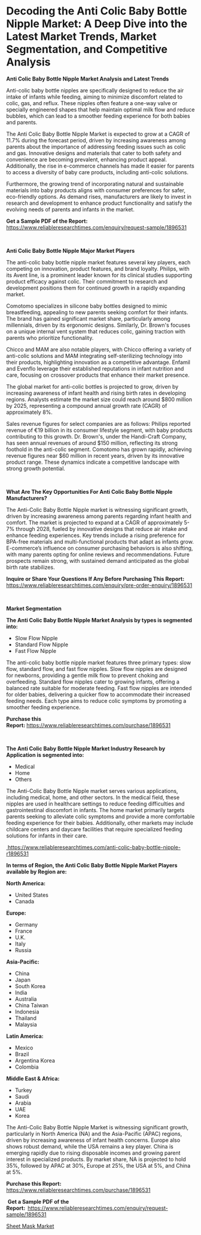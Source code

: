 <p><h1>Decoding the Anti Colic Baby Bottle Nipple Market: A Deep Dive into the Latest Market Trends, Market Segmentation, and Competitive Analysis</h1></p><p><strong>Anti Colic Baby Bottle Nipple Market Analysis and Latest Trends</strong></p>
<p><p>Anti-colic baby bottle nipples are specifically designed to reduce the air intake of infants while feeding, aiming to minimize discomfort related to colic, gas, and reflux. These nipples often feature a one-way valve or specially engineered shapes that help maintain optimal milk flow and reduce bubbles, which can lead to a smoother feeding experience for both babies and parents.</p><p>The Anti Colic Baby Bottle Nipple Market is expected to grow at a CAGR of 11.7% during the forecast period, driven by increasing awareness among parents about the importance of addressing feeding issues such as colic and gas. Innovative designs and materials that cater to both safety and convenience are becoming prevalent, enhancing product appeal. Additionally, the rise in e-commerce channels has made it easier for parents to access a diversity of baby care products, including anti-colic solutions.</p><p>Furthermore, the growing trend of incorporating natural and sustainable materials into baby products aligns with consumer preferences for safer, eco-friendly options. As demand rises, manufacturers are likely to invest in research and development to enhance product functionality and satisfy the evolving needs of parents and infants in the market.</p></p>
<p><strong>Get a Sample PDF of the Report:&nbsp;</strong> <a href="https://www.reliableresearchtimes.com/enquiry/request-sample/1896531?utm_campaign=2007&utm_medium=2&utm_source=Github&utm_content=ia&utm_term=10022025&utm_id=anti-colic-baby-bottle-nipple">https://www.reliableresearchtimes.com/enquiry/request-sample/1896531</a></p>
<p>&nbsp;</p>
<p><strong>Anti Colic Baby Bottle Nipple Major Market Players</strong></p>
<p><p>The anti-colic baby bottle nipple market features several key players, each competing on innovation, product features, and brand loyalty. Philips, with its Avent line, is a prominent leader known for its clinical studies supporting product efficacy against colic. Their commitment to research and development positions them for continued growth in a rapidly expanding market.</p><p>Comotomo specializes in silicone baby bottles designed to mimic breastfeeding, appealing to new parents seeking comfort for their infants. The brand has gained significant market share, particularly among millennials, driven by its ergonomic designs. Similarly, Dr. Brown's focuses on a unique internal vent system that reduces colic, gaining traction with parents who prioritize functionality.</p><p>Chicco and MAM are also notable players, with Chicco offering a variety of anti-colic solutions and MAM integrating self-sterilizing technology into their products, highlighting innovation as a competitive advantage. Enfamil and Evenflo leverage their established reputations in infant nutrition and care, focusing on crossover products that enhance their market presence.</p><p>The global market for anti-colic bottles is projected to grow, driven by increasing awareness of infant health and rising birth rates in developing regions. Analysts estimate the market size could reach around $800 million by 2025, representing a compound annual growth rate (CAGR) of approximately 8%.</p><p>Sales revenue figures for select companies are as follows: Philips reported revenue of €19 billion in its consumer lifestyle segment, with baby products contributing to this growth. Dr. Brown's, under the Handi-Craft Company, has seen annual revenues of around $150 million, reflecting its strong foothold in the anti-colic segment. Comotomo has grown rapidly, achieving revenue figures near $60 million in recent years, driven by its innovative product range. These dynamics indicate a competitive landscape with strong growth potential.</p></p>
<p>&nbsp;</p>
<p><strong>What Are The Key Opportunities For Anti Colic Baby Bottle Nipple Manufacturers?</strong></p>
<p><p>The Anti-Colic Baby Bottle Nipple market is witnessing significant growth, driven by increasing awareness among parents regarding infant health and comfort. The market is projected to expand at a CAGR of approximately 5-7% through 2028, fueled by innovative designs that reduce air intake and enhance feeding experiences. Key trends include a rising preference for BPA-free materials and multi-functional products that adapt as infants grow. E-commerce’s influence on consumer purchasing behaviors is also shifting, with many parents opting for online reviews and recommendations. Future prospects remain strong, with sustained demand anticipated as the global birth rate stabilizes.</p></p>
<p><strong>Inquire or Share Your Questions If Any Before Purchasing This Report:</strong> <a href="https://www.reliableresearchtimes.com/enquiry/pre-order-enquiry/1896531?utm_campaign=2007&utm_medium=2&utm_source=Github&utm_content=ia&utm_term=10022025&utm_id=anti-colic-baby-bottle-nipple">https://www.reliableresearchtimes.com/enquiry/pre-order-enquiry/1896531</a></p>
<p>&nbsp;</p>
<p><strong>Market Segmentation</strong></p>
<p><strong>The Anti Colic Baby Bottle Nipple Market Analysis by types is segmented into:</strong></p>
<p><ul><li>Slow Flow Nipple</li><li>Standard Flow Nipple</li><li>Fast Flow Nipple</li></ul></p>
<p><p>The anti-colic baby bottle nipple market features three primary types: slow flow, standard flow, and fast flow nipples. Slow flow nipples are designed for newborns, providing a gentle milk flow to prevent choking and overfeeding. Standard flow nipples cater to growing infants, offering a balanced rate suitable for moderate feeding. Fast flow nipples are intended for older babies, delivering a quicker flow to accommodate their increased feeding needs. Each type aims to reduce colic symptoms by promoting a smoother feeding experience.</p></p>
<p><strong>Purchase this Report:&nbsp;</strong><a href="https://www.reliableresearchtimes.com/purchase/1896531?utm_campaign=2007&utm_medium=2&utm_source=Github&utm_content=ia&utm_term=10022025&utm_id=anti-colic-baby-bottle-nipple">https://www.reliableresearchtimes.com/purchase/1896531</a></p>
<p>&nbsp;</p>
<p><strong>The Anti Colic Baby Bottle Nipple Market Industry Research by Application is segmented into:</strong></p>
<p><ul><li>Medical</li><li>Home</li><li>Others</li></ul></p>
<p><p>The Anti-Colic Baby Bottle Nipple market serves various applications, including medical, home, and other sectors. In the medical field, these nipples are used in healthcare settings to reduce feeding difficulties and gastrointestinal discomfort in infants. The home market primarily targets parents seeking to alleviate colic symptoms and provide a more comfortable feeding experience for their babies. Additionally, other markets may include childcare centers and daycare facilities that require specialized feeding solutions for infants in their care.</p></p>
<p><a href="https://www.reliableresearchtimes.com/anti-colic-baby-bottle-nipple-r1896531?utm_campaign=2007&utm_medium=2&utm_source=Github&utm_content=ia&utm_term=10022025&utm_id=anti-colic-baby-bottle-nipple">&nbsp;https://www.reliableresearchtimes.com/anti-colic-baby-bottle-nipple-r1896531</a></p>
<p><strong>In terms of Region, the Anti Colic Baby Bottle Nipple Market Players available by Region are:</strong></p>
<p>
    <p> <strong> North America: </strong>
        <ul>
            <li>United States</li>
            <li>Canada</li>
        </ul>
        </p> 
    <p> <strong> Europe: </strong>
        <ul>
            <li>Germany</li>
            <li>France</li>
            <li>U.K.</li>
            <li>Italy</li>
            <li>Russia</li>
        </ul>
        </p> 
    <p> <strong> Asia-Pacific: </strong>
        <ul>
            <li>China</li>
            <li>Japan</li>
            <li>South Korea</li>
            <li>India</li>
            <li>Australia</li>
            <li>China Taiwan</li>
            <li>Indonesia</li>
            <li>Thailand</li>
            <li>Malaysia</li>
        </ul>
        </p> 
    <p> <strong> Latin America: </strong>
        <ul>
            <li>Mexico</li>
            <li>Brazil</li>
            <li>Argentina Korea</li>
            <li>Colombia</li>
        </ul>
        </p> 
    <p> <strong> Middle East & Africa: </strong>
        <ul>
            <li>Turkey</li>
            <li>Saudi</li>
            <li>Arabia</li>
            <li>UAE</li>
            <li>Korea</li>
        </ul>
    </p>
    </p>
<p><p>The Anti-Colic Baby Bottle Nipple Market is witnessing significant growth, particularly in North America (NA) and the Asia-Pacific (APAC) regions, driven by increasing awareness of infant health concerns. Europe also shows robust demand, while the USA remains a key player. China is emerging rapidly due to rising disposable incomes and growing parent interest in specialized products. By market share, NA is projected to hold 35%, followed by APAC at 30%, Europe at 25%, the USA at 5%, and China at 5%.</p></p>
<p><strong>Purchase this Report: </strong><a href="https://www.reliableresearchtimes.com/purchase/1896531?utm_campaign=2007&utm_medium=2&utm_source=Github&utm_content=ia&utm_term=10022025&utm_id=anti-colic-baby-bottle-nipple">https://www.reliableresearchtimes.com/purchase/1896531</a></p>
<p>&nbsp;<strong>Get a Sample PDF of the Report:&nbsp;&nbsp;</strong><a href="https://www.reliableresearchtimes.com/enquiry/request-sample/1896531?utm_campaign=2007&utm_medium=2&utm_source=Github&utm_content=ia&utm_term=10022025&utm_id=anti-colic-baby-bottle-nipple">https://www.reliableresearchtimes.com/enquiry/request-sample/1896531</a></p>
<p><strong></strong></p>
<p><p><a href="https://github.com/angelajermaine/Market-Research-Report-List-5/blob/main/sheet-mask-market.md?utm_campaign=2007&utm_medium=2&utm_source=Github&utm_content=ia&utm_term=10022025&utm_id=anti-colic-baby-bottle-nipple">Sheet Mask Market</a></p></p>